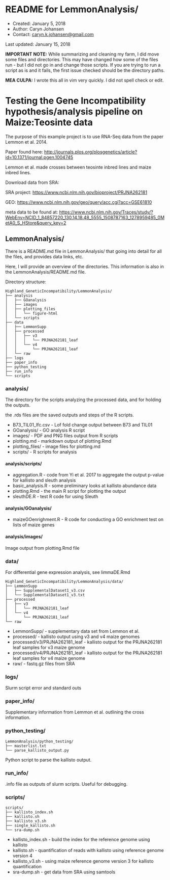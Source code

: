 # README for LemmonAnalysis/

* Created: January 5, 2018
* Author: Caryn Johansen
* Contact: caryn.k.johansen@gmail.com


Last updated: January 15, 2018

**IMPORTANT NOTE:** While summarizing and cleaning my farm, I did move some files and directories. This may have changed how some of the files run - but I did not go in and change those scripts. If you are trying to run a script as is and it fails, the first issue checked should be the directory paths.

**MEA CULPA:** I wrote this all in vim very quickly. I did not spell check or edit.

# Testing the Gene Incompatibility hypothesis/analysis pipeline on Maize:Teosinte data

The purpose of this example project is to use RNA-Seq data from the paper Lemmon et al. 2014.

Paper found here: http://journals.plos.org/plosgenetics/article?id=10.1371/journal.pgen.1004745

Lemmon et al. made crosses between teosinte inbred lines and maize inbred lines.

Download data from SRA:

SRA project: https://www.ncbi.nlm.nih.gov/bioproject/PRJNA262181

GEO: https://www.ncbi.nlm.nih.gov/geo/query/acc.cgi?acc=GSE61810

meta data to be found at: https://www.ncbi.nlm.nih.gov/Traces/study/?WebEnv=NCID_1_84857220_130.14.18.48_5555_1508787163_1278959485_0MetA0_S_HStore&query_key=2

## LemmonAnalysis/

There is a README.md file in LemmonAnalysis/ that going into detail for all the files, and provides data links, etc.

Here, I will provide an overview of the directories. This information is also in the LemmonAnalysis/README.md file.

Directory structure:

```
Highland_GeneticIncompatibility/LemmonAnalysis/
├── analysis
│   ├── GOanalysis
│   ├── images
│   ├── plotting_files
│   │   └── figure-html
│   └── scripts
├── data
│   ├── LemmonSupp
│   ├── processed
│   │   ├── v3
│   │   │   └── PRJNA262181_leaf
│   │   └── v4
│   │       └── PRJNA262181_leaf
│   └── raw
├── logs
├── paper_info
├── python_testing
├── run_info
└── scripts
```

### analysis/

The directory for the scripts analyzing the processed data, and for holding the outputs.


the .rds files are the saved outputs and steps of the R scripts.

* B73_TIL01_lfc.csv             - Lof fold change output between B73 and TIL01
* GOanalysis/                   - GO analysis R script
* images/                       - PDF and PNG files output from R scripts
* plotting.md                   - markdown output of plotting.Rmd
* plotting_files/               - image files for plotting.md
* scripts/                      - R scripts for analysis

#### analysis/scripts/

* aggregation.R                 - code from Yi et al. 2017 to aggregate the output p-value for kallisto and sleuth analysis
* basic_analysis.R              - some preliminary looks at kallisto abundance data
* plotting.Rmd                  - the main R script for plotting the output
* sleuthDE.R                    - test R code for using Sleuth

#### analysis/GOanalysis/

* maizeGOenrighment.R           - R code for conducting a GO enrichment test on lists of maize genes

#### analysis/images/

Image output from plotting.Rmd file

### data/

For differential gene expression analysis, see limmaDE.Rmd

```
Highland_GeneticIncompatibility/LemmonAnalysis/data/
├── LemmonSupp
│   ├── SupplementalDataset1_v3.csv
│   └── SupplementalDataset1_v3.txt
├── processed
│   ├── v3
│   │   └── PRJNA262181_leaf
│   └── v4
│       └── PRJNA262181_leaf
└── raw
```

* LemmonSupp/                   - supplementary data set from Lemmon et al.
* processed/                    - kallisto output using v3 and v4 maize genomes
* processed/v3/PRJNA262181_leaf - kallisto output for the PRJNA262181 leaf samples for v3 maize genome
* processed/v4/PRJNA262181_leaf - kallisto output for the PRJNA262181 leaf samples for v4 maize genome
* raw/                          - fastq.gz files from SRA

### logs/

Slurm script error and standard outs

### paper_info/

Supplementary information from Lemmon et al. outlining the cross information.

### python_testing/

```
LemmonAnalysis/python_testing/
├── masterlist.txt
└── parse_kallisto_output.py
```

Python script to parse the kallisto output.

### run_info/

.info file as outputs of slurm scripts. Useful for debugging.


### scripts/

```
scripts/
├── kallisto_index.sh
├── kallisto.sh
├── kallisto_v3.sh
├── single_kallisto.sh
└── sra-dump.sh
```

* kallisto_index.sh                     - build the index for the reference genome using kallisto
* kallisto.sh                           - quantification of reads with kallisto using reference genome version 4
* kallisto_v3.sh                        - using maize reference genome version 3 for kallisto quantification
* sra-dump.sh				- get data from SRA using samtools

